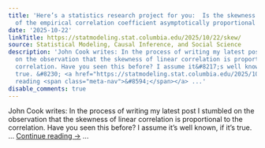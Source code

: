 ```yaml
---
title: 'Here’s a statistics research project for you:  Is the skewness of the distribution
  of the empirical correlation coefficient asymptotically proportional to the correlation?'
date: '2025-10-22'
linkTitle: https://statmodeling.stat.columbia.edu/2025/10/22/skew/
source: Statistical Modeling, Causal Inference, and Social Science
description: 'John Cook writes: In the process of writing my latest post I stumbled
  on the observation that the skewness of linear correlation is proportional to the
  correlation. Have you seen this before? I assume it&#8217;s well known, if it&#8217;s
  true. &#8230; <a href="https://statmodeling.stat.columbia.edu/2025/10/22/skew/">Continue
  reading <span class="meta-nav">&#8594;</span></a> ...'
disable_comments: true
---
```

John Cook writes: In the process of writing my latest post I stumbled on the observation that the skewness of linear correlation is proportional to the correlation. Have you seen this before? I assume it&#8217;s well known, if it&#8217;s true. &#8230; <a href="https://statmodeling.stat.columbia.edu/2025/10/22/skew/">Continue reading <span class="meta-nav">&#8594;</span></a> ...